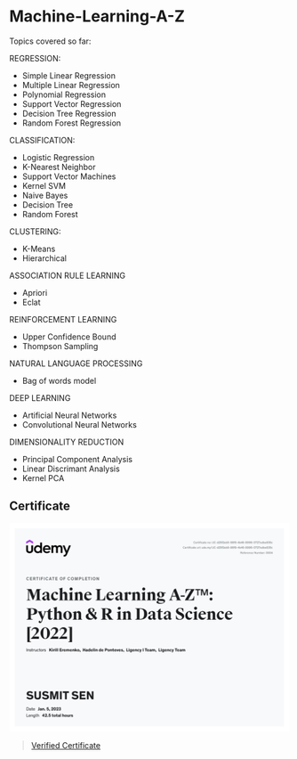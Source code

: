 # Machine-Learning-A-Z

Topics covered so far:

REGRESSION:
- Simple Linear Regression
- Multiple Linear Regression
- Polynomial Regression
- Support Vector Regression
- Decision Tree Regression
- Random Forest Regression

CLASSIFICATION:
- Logistic Regression
- K-Nearest Neighbor
- Support Vector Machines
- Kernel SVM
- Naive Bayes
- Decision Tree
- Random Forest

CLUSTERING:
- K-Means
- Hierarchical

ASSOCIATION RULE LEARNING
- Apriori
- Eclat

REINFORCEMENT LEARNING
- Upper Confidence Bound
- Thompson Sampling

NATURAL LANGUAGE PROCESSING
- Bag of words model

DEEP LEARNING
- Artificial Neural Networks
- Convolutional Neural Networks

DIMENSIONALITY REDUCTION
- Principal Component Analysis
- Linear Discrimant Analysis
- Kernel PCA

## Certificate

![Certificate]( https://github.com/sen1997susmit/Machine-Learning-A-Z/blob/main/a%20to%20z%20ML.jpg)

 > [Verified Certificate]( https://github.com/sen1997susmit/Machine-Learning-A-Z/blob/main/a%20to%20z%20ML.pdf)

